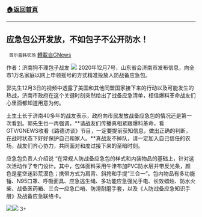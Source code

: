 ###  [:house:返回首頁](https://github.com/ourhimalayas/txt)
---

## 应急包公开发放，不如包子不公开防水！
` 首尔喜韩农场` [轉載自GNews](https://gnews.org/zh-hans/625658/)

作者：济南狗不理包子战友
![]()![](https://gnews-media-offload.s3.amazonaws.com/wp-content/uploads/2020/12/07103149/Rectangle%402x-2.png)
2020年12月7号，山东省会济南市发布信息，向全市1万名家庭以网上申领摇号的方式精准投放人防战备应急包。

郭先生12月3日的视频中透露了美国和其他同盟国家接下来的行动以及可能发生的热战，济南市政府在这个关键时刻突然给出了战备应急清单，相信爆料革命战友们心里面都知道用意为何。

土生土长于济南40多年的战友表示，政府向市民发放战备应急包的情况还是第一次看到。郭先生也一再强调，**请战友们传播真相紧跟爆料革命，看GTV/GNEWS收看《路德访谈》节目，一定要提前获知信息，做出正确的判断，在战时状态下好好保护自己和家人。**真战友不掉队，请一定加入自己信任的农场，战友们齐心协力，共同面对和度过接下来的至暗时刻。

应急包负责人介绍说 “在常规人防战备应急包的样式和内装物品的基础上，针对这次活动作了专门设计。其中，包体面料采用牛津布加PVC防水层并带反光条，颜色是星空迷彩荒漠色；携带方式为肩背、斜挎和手提“三合一”。包内物品有多功能锤、N95口罩、呼吸面具、应急逃生绳、多功能应急强光手电、长效蜡烛、防水火柴、战备医药箱、三合一应急口哨、防滑耐磨手套，以及《人防战备应急知识手册》及战备应急联络卡。


![]()![](https://gnews-media-offload.s3.amazonaws.com/wp-content/uploads/2020/12/07103138/Screen-Shot-2020-12-08-at-12.09.28-AM.png)![]()![](https://gnews-media-offload.s3.amazonaws.com/wp-content/uploads/2020/12/07103125/Screen-Shot-2020-12-08-at-12.09.47-AM.png)
3+
